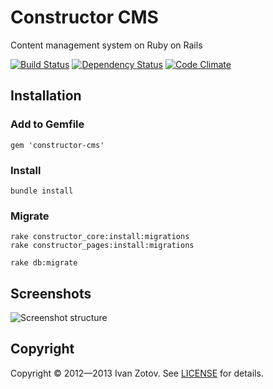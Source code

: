 # Constructor CMS

Content management system on Ruby on Rails

[![Build Status](https://travis-ci.org/ivanzotov/constructor.png?branch=master)](https://travis-ci.org/ivanzotov/constructor)
[![Dependency Status](https://gemnasium.com/ivanzotov/constructor.png)](https://gemnasium.com/ivanzotov/constructor)
[![Code Climate](https://codeclimate.com/github/ivanzotov/constructor.png)](https://codeclimate.com/github/ivanzotov/constructor)

## Installation

### Add to Gemfile

    gem 'constructor-cms'    

### Install

    bundle install

### Migrate
    
    rake constructor_core:install:migrations
    rake constructor_pages:install:migrations
    
    rake db:migrate

## Screenshots
![Screenshot structure](https://s3-eu-west-1.amazonaws.com/constructorcms/screenshot_structure.png)

## Copyright
  Copyright © 2012—2013 Ivan Zotov. See [LICENSE][] for details.
  
  [license]: LICENSE.md


